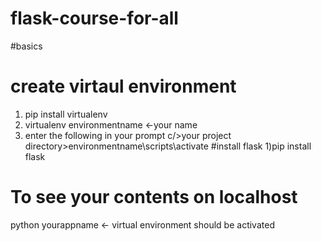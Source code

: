 # flask-course-for-all
#basics
# create virtaul environment 
1) pip install virtualenv
2) virtualenv environmentname <-your name
3) enter the following in your prompt
c/>your project directory>environmentname\scripts\activate
#install flask
1)pip install flask
# To see your contents on localhost
python yourappname <- virtual environment should be activated
